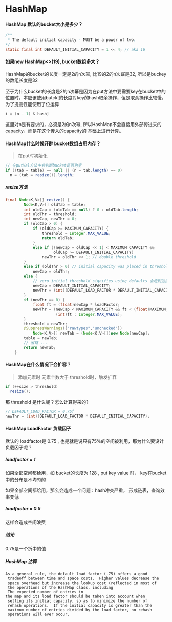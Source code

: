 # HashMap

#### HashMap 默认的bucket大小是多少？

```java
/**
 * The default initial capacity - MUST be a power of two.
*/
static final int DEFAULT_INITIAL_CAPACITY = 1 << 4; // aka 16
```



#### 如果new HashMap<>(19), bucket数组多大？

HashMap的bucket的长度一定是2的n次幂, 比19的2的n次幂是32, 所以是buckey的数组长度是32

至于为什么bucket的长度是2的n次幂是因为在put方法中要需要key在bucket中的位置时，本应该使用butckt的长度对key的hash取余操作，但是取余操作比较慢，为了提高性能使用了位运算

```java
i = (n - 1) & hash]
```

这里对n是有要求的，必须是2的n次幂, 所以HashMap不会直接用外部传进来的capacity，而是在这个传入的capacity的 基础上进行计算。



#### HashMap什么时候开辟 bucket数组占用内存？

>在put时初始化

```java
// 在putVal方法中会判断bucket是否为空
if ((tab = table) == null || (n = tab.length) == 0)
  n = (tab = resize()).length;
```

##### resize方法

```java
final Node<K,V>[] resize() {
        Node<K,V>[] oldTab = table;
        int oldCap = (oldTab == null) ? 0 : oldTab.length;
        int oldThr = threshold;
        int newCap, newThr = 0;
        if (oldCap > 0) {
            if (oldCap >= MAXIMUM_CAPACITY) {
                threshold = Integer.MAX_VALUE;
                return oldTab;
            }
            else if ((newCap = oldCap << 1) < MAXIMUM_CAPACITY &&
                     oldCap >= DEFAULT_INITIAL_CAPACITY)
                newThr = oldThr << 1; // double threshold
        }
        else if (oldThr > 0) // initial capacity was placed in threshold
            newCap = oldThr;
        else {     
            // zero initial threshold signifies using defaults 会走到这里
            newCap = DEFAULT_INITIAL_CAPACITY;
            newThr = (int)(DEFAULT_LOAD_FACTOR * DEFAULT_INITIAL_CAPACITY);
        }
        if (newThr == 0) {
            float ft = (float)newCap * loadFactor;
            newThr = (newCap < MAXIMUM_CAPACITY && ft < (float)MAXIMUM_CAPACITY ?
                      (int)ft : Integer.MAX_VALUE);
        }
        threshold = newThr;
        @SuppressWarnings({"rawtypes","unchecked"})
            Node<K,V>[] newTab = (Node<K,V>[])new Node[newCap];
        table = newTab;
        // 省略 ...
        return newTab;
    }
```



#### HashMap在什么情况下会扩容？

> 添加元素时 元素个数大于 threshold时，触发扩容

```java
if (++size > threshold)
  resize();
```



那 threshold 是什么呢？怎么计算得来的?

```java
// DEFAULT_LOAD_FACTOR = 0.75f
newThr = (int)(DEFAULT_LOAD_FACTOR * DEFAULT_INITIAL_CAPACITY);
```





#### HashMap LoadFactor 负载因子

默认的 loadfactor是 0.75 , 也是就是说只有75%的空间被利用，那为什么要设计负载因子呢？ 

##### loadfactor = 1

如果全部空间都给用，如 bucket的长度为 128 , put key value 时， key在bucket中的分布是不均匀的

如果全部空间都给用，那么会造成一个问题：hash冲突严重， 形成链表，查询效率变低

##### loadfactor = 0.5 

这样会造成空间浪费

##### 结论

0.75是一个折中的值

##### HashMap 注释

```
As a general rule, the default load factor (.75) offers a good
 tradeoff between time and space costs.  Higher values decrease the
 space overhead but increase the lookup cost (reflected in most of
 the operations of the HashMap class, including
 The expected number of entries in
the map and its load factor should be taken into account when
 setting its initial capacity, so as to minimize the number of
 rehash operations.  If the initial capacity is greater than the
 maximum number of entries divided by the load factor, no rehash
 operations will ever occur.
```

